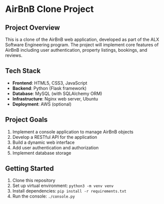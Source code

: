 # AirBnB Clone Project

## Project Overview
This is a clone of the AirBnB web application, developed as part of the ALX Software Engineering program. The project will implement core features of AirBnB including user authentication, property listings, bookings, and reviews.

## Tech Stack
- **Frontend**: HTML5, CSS3, JavaScript
- **Backend**: Python (Flask framework)
- **Database**: MySQL (with SQLAlchemy ORM)
- **Infrastructure**: Nginx web server, Ubuntu
- **Deployment**: AWS (optional)

## Project Goals
1. Implement a console application to manage AirBnB objects
2. Develop a RESTful API for the application
3. Build a dynamic web interface
4. Add user authentication and authorization
5. Implement database storage

## Getting Started
1. Clone this repository
2. Set up virtual environment: `python3 -m venv venv`
3. Install dependencies: `pip install -r requirements.txt`
4. Run the console: `./console.py`
